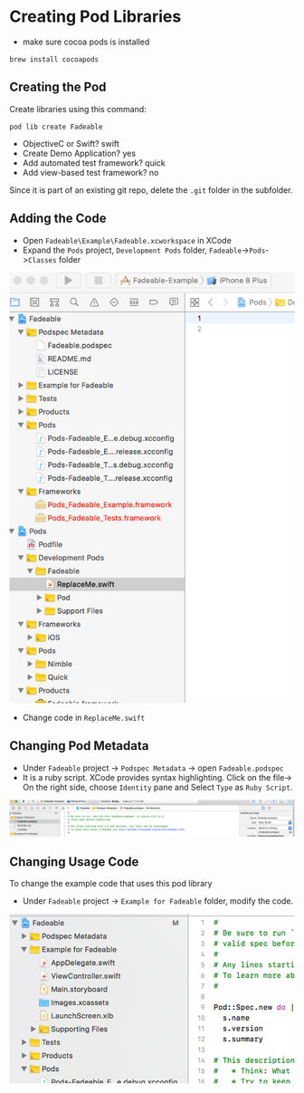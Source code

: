 # Creating Pod Libraries

- make sure cocoa pods is installed
```
brew install cocoapods
```

## Creating the Pod
Create libraries using this command:
```
pod lib create Fadeable
```
- ObjectiveC or Swift? swift
- Create Demo Application? yes
- Add automated test framework? quick
- Add view-based test framework? no

Since it is part of an existing git repo, delete the `.git` folder in the subfolder.  

## Adding the Code

- Open `Fadeable\Example\Fadeable.xcworkspace` in XCode
- Expand the `Pods` project, `Development Pods` folder, `Fadeable`->`Pods`->`Classes` folder

![AddingCode]

- Change code in `ReplaceMe.swift`

[AddingCode]:images/AddingCode.png

## Changing Pod Metadata

- Under `Fadeable` project -> `Podspec Metadata` -> open `Fadeable.podspec`
- It is a ruby script. XCode provides syntax highlighting. Click on the file-> On the right side, choose `Identity` pane and Select `Type` as `Ruby Script`.

![PodSpecSyntax]

[PodSpecSyntax]:images/PodSpecSyntax.png

## Changing Usage Code

To change the example code that uses this pod library
- Under `Fadeable` project -> `Example for Fadeable` folder, modify the code.

![ExampleCode]

[ExampleCode]:images/ExampleCode.png


